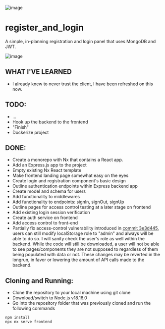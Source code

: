 ![image](https://github.com/iridant/register_and_login/assets/10984744/64143a8d-9a33-4518-a05c-6fead378c106)

# register_and_login
A simple, in-planning registration and login panel that uses MongoDB and JWT.

![image](https://github.com/iridant/register_and_login/assets/10984744/456376ce-c2df-44c3-955f-c83de5ef0e18)

## WHAT I'VE LEARNED
- I already knew to never trust the client, I have been refreshed on this now.

## TODO:
- ...
- Hook up the backend to the frontend
- "Finish"
- Dockerize project

## DONE:
- Create a monorepo with Nx that contains a React app.
- Add an Express.js app to the project
- Empty existing Nx React template
- Make frontend landing page somewhat easy on the eyes
- Create login and registration component's basic design
- Outline authentication endpoints within Express backend app
- Create model and schema for users
- Add functionality to middlewares
- Add functionality to endpoints: signIn, signOut, signUp
- Outline pages for access control testing at a later stage on frontend
- Add existing login session verification
- Create auth service on frontend
- Add access control to front-end
- Partially fix access-control vulnerability introduced in [commit 3e3d445](https://github.com/iridant/register_and_login/commit/3e3d44563b4d6964f39d42eba219f6448c0b8231), users can still modify localStorage role to "admin" and always will be able to do so.  I will sanity check the user's role as well within the backend. While the code will still be downloaded, a user will not be able to see pages/components they are not supposed to regardless of them being populated with data or not.  These changes may be reverted in the longrun, in favor or lowering the amount of API calls made to the backend.

## Cloning and Running:

- Clone the repository to your local machine using git clone
- Download/switch to Node.js v18.16.0
- Go into the repository folder that was previously cloned and run the following commands

 ```
 npm install
 npx nx serve frontend
 ```

